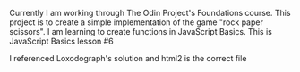 Currently I am working through The Odin Project's Foundations course. This project is to create a simple implementation of the game "rock paper scissors". I am learning to create functions in JavaScript Basics. This is JavaScript Basics lesson #6

I referenced Loxodograph's solution and html2 is the correct file
